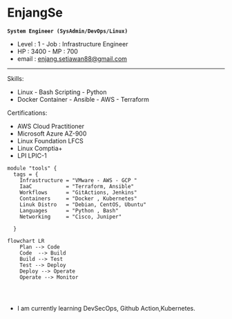 # EnjangSe
**`System Engineer (SysAdmin/DevOps/Linux)`**
- Level : 1 - Job   : Infrastructure Engineer
- HP    : 3400 - MP    : 700 
- email : enjang.setiawan88@gmail.com
---
Skills: 
- Linux   - Bash Scripting - Python 
- Docker Container  - Ansible - AWS - Terraform

Certifications:
- AWS Cloud Practitioner
- Microsoft Azure AZ-900
- Linux Foundation LFCS
- Linux Comptia+
- LPI LPIC-1
```
module "tools" {
  tags = {
    Infrastructure = "VMware - AWS - GCP "
    IaaC           = "Terraform, Ansible"
    Workflows      = "GitActions, Jenkins"
    Containers     = "Docker , Kubernetes"
    Linuk Distro   = "Debian, CentOS, Ubuntu"
    Languages      = "Python , Bash"
    Networking     = "Cisco, Juniper"
     
  }

```
```mermaid
flowchart LR
    Plan --> Code
    Code  --> Build
    Build --> Test
    Test --> Deploy
    Deploy --> Operate
    Operate --> Monitor
    
    
    
```
<!--
**enjangse88/enjangse88** is a ✨ _special_ ✨ repository because its `README.md` (this file) appears on your GitHub profile.

Here are some ideas to get you started:

- 🔭 I’m currently working 
on ...
- 🌱 I’m currently learning ...
- 👯 I’m looking to collaborate on ...
- 🤔 I’m looking for help with ...
- 💬 Ask me about ...
- 📫 How to reach me: ...
- 😄 Pronouns: ...
- ⚡ Fun fact: ...
-->
- I am currently learning DevSecOps, Github Action,Kubernetes.
